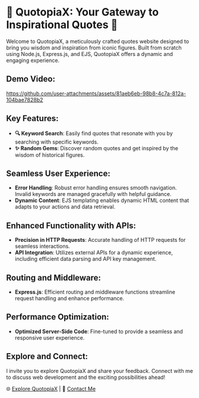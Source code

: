 # 🚀 QuotopiaX: Your Gateway to Inspirational Quotes 🌟

Welcome to QuotopiaX, a meticulously crafted quotes website designed to bring you wisdom and inspiration from iconic figures. Built from scratch using Node.js, Express.js, and EJS, QuotopiaX offers a dynamic and engaging experience.

## Demo Video:


https://github.com/user-attachments/assets/81aeb6eb-98b8-4c7a-812a-104bae7828b2



## Key Features:

- **🔍 Keyword Search**: Easily find quotes that resonate with you by searching with specific keywords.
- **✨ Random Gems**: Discover random quotes and get inspired by the wisdom of historical figures.

## Seamless User Experience:

- **Error Handling**: Robust error handling ensures smooth navigation. Invalid keywords are managed gracefully with helpful guidance.
- **Dynamic Content**: EJS templating enables dynamic HTML content that adapts to your actions and data retrieval.

## Enhanced Functionality with APIs:

- **Precision in HTTP Requests**: Accurate handling of HTTP requests for seamless interactions.
- **API Integration**: Utilizes external APIs for a dynamic experience, including efficient data parsing and API key management.

## Routing and Middleware:

- **Express.js**: Efficient routing and middleware functions streamline request handling and enhance performance.

## Performance Optimization:

- **Optimized Server-Side Code**: Fine-tuned to provide a seamless and responsive user experience.

## Explore and Connect:

I invite you to explore QuotopiaX and share your feedback. Connect with me to discuss web development and the exciting possibilities ahead!

🌐 [Explore QuotopiaX](#) | 📧 [Contact Me](#)
